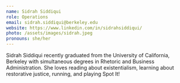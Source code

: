 ```yaml
---
name: Sidrah Siddiqui
role: Operations
email: sidrah.siddiqui@berkeley.edu
website: https://www.linkedin.com/in/sidrahsiddiqui/
photo: /assets/images/sidrah.jpeg
pronouns: she/her
---
```


Sidrah Siddiqui recently graduated from the University of California, Berkeley with simultaneous degrees in Rhetoric and Business Administration. She loves reading about existentialism, learning about restorative justice, running, and playing Spot It!